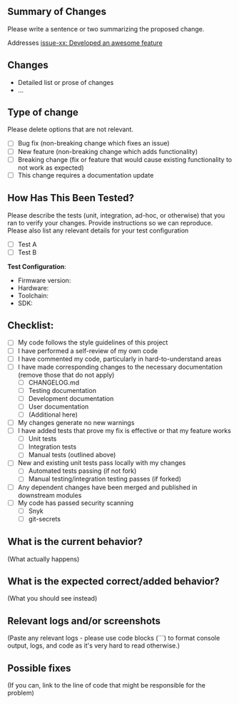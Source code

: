 ## Summary of Changes

Please write a sentence or two summarizing the proposed change.

Addresses [issue-xx: Developed an awesome feature](https://github.com/ghrcdaac/cloud-operations-tool-py/issues)

## Changes

* Detailed list or prose of changes
* ...

## Type of change

Please delete options that are not relevant.

- [ ] Bug fix (non-breaking change which fixes an issue)
- [ ] New feature (non-breaking change which adds functionality)
- [ ] Breaking change (fix or feature that would cause existing functionality to not work as expected)
- [ ] This change requires a documentation update

## How Has This Been Tested?

Please describe the tests (unit, integration, ad-hoc, or otherwise) that you ran to verify your changes. Provide instructions so we can reproduce. Please also list any relevant details for your test configuration

- [ ] Test A
- [ ] Test B

**Test Configuration**:
* Firmware version:
* Hardware:
* Toolchain:
* SDK:

## Checklist:

- [ ] My code follows the style guidelines of this project
- [ ] I have performed a self-review of my own code
- [ ] I have commented my code, particularly in hard-to-understand areas
- [ ] I have made corresponding changes to the necessary documentation (remove those that do not apply)
    - [ ] CHANGELOG.md
    - [ ] Testing documentation
    - [ ] Development documentation
    - [ ] User documentation
    - [ ] (Additional here)
- [ ] My changes generate no new warnings
- [ ] I have added tests that prove my fix is effective or that my feature works
    - [ ] Unit tests
    - [ ] Integration tests
    - [ ] Manual tests (outlined above)
- [ ] New and existing unit tests pass locally with my changes
    - [ ] Automated tests passing (if not fork)
    - [ ] Manual testing/integration testing passes (if forked)
- [ ] Any dependent changes have been merged and published in downstream modules
- [ ] My code has passed security scanning
    - [ ] Snyk
    - [ ] git-secrets

## What is the current behavior?

(What actually happens)

## What is the expected correct/added behavior?

(What you should see instead)

## Relevant logs and/or screenshots

(Paste any relevant logs - please use code blocks (```) to format console output,
logs, and code as it's very hard to read otherwise.)

## Possible fixes

(If you can, link to the line of code that might be responsible for the problem)